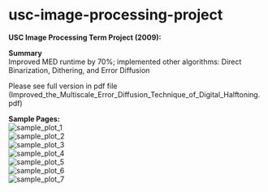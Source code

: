 # usc-image-processing-project   

**USC Image Processing Term Project (2009):**  
  
**Summary**  
Improved MED runtime by 70%; implemented other algorithms: Direct Binarization, Dithering, and Error Diffusion  
  
Please see full version in pdf file (Improved_the_Multiscale_Error_Diffusion_Technique_of_Digital_Halftoning.pdf)  
  
**Sample Pages:**  
![sample_plot_1](./assets/sample_plot_1.png)  
![sample_plot_2](./assets/sample_plot_2.png)  
![sample_plot_3](./assets/sample_plot_3.png)  
![sample_plot_4](./assets/sample_plot_4.png)  
![sample_plot_5](./assets/sample_plot_5.png)  
![sample_plot_6](./assets/sample_plot_6.png)  
![sample_plot_7](./assets/sample_plot_7.png)  
